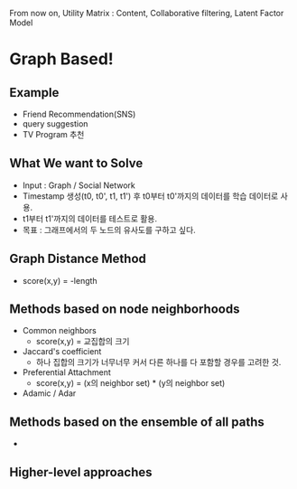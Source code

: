 From now on, Utility Matrix : Content, Collaborative filtering, Latent Factor Model

# Graph Based!

## Example
- Friend Recommendation(SNS)
- query suggestion
- TV Program 추천

## What We want to Solve
- Input : Graph / Social Network
- Timestamp 생성(t0, t0', t1, t1') 후 t0부터 t0'까지의 데이터를 학습 데이터로 사용.
- t1부터 t1'까지의 데이터를 테스트로 활용.
- 목표 : 그래프에서의 두 노드의 유사도를 구하고 싶다.

## Graph Distance Method
- score(x,y) = -length

## Methods based on node neighborhoods
- Common neighbors
  - score(x,y) = 교집합의 크기
- Jaccard's coefficient
  - 하나 집합의 크기가 너무너무 커서 다른 하나를 다 포함할 경우를 고려한 것.
- Preferential Attachment
  - score(x,y) = (x의 neighbor set) * (y의 neighbor set)
- Adamic / Adar
  
  
## Methods based on the ensemble of all paths
- 

## Higher-level approaches
